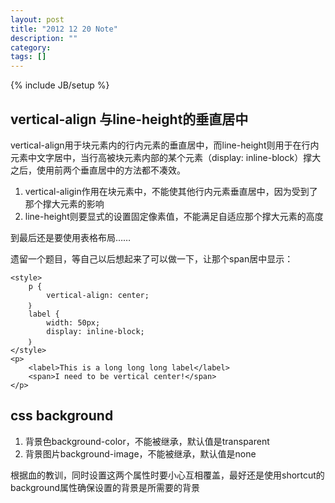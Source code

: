 ```yaml
---
layout: post
title: "2012 12 20 Note"
description: ""
category: 
tags: []
---
```

{% include JB/setup %}

## vertical-align 与line-height的垂直居中

vertical-align用于块元素内的行内元素的垂直居中，而line-height则用于在行内元素中文字居中，当行高被块元素内部的某个元素（display: inline-block）撑大之后，使用前两个垂直居中的方法都不凑效。

1. vertical-aligin作用在块元素中，不能使其他行内元素垂直居中，因为受到了那个撑大元素的影响
2. line-height则要显式的设置固定像素值，不能满足自适应那个撑大元素的高度

到最后还是要使用表格布局……

遗留一个题目，等自己以后想起来了可以做一下，让那个span居中显示：

	<style>
		p {
			vertical-align: center;
		｝
		label {
			width: 50px;
			display: inline-block;
		｝
	</style>
	<p>
		<label>This is a long long long label</label>
		<span>I need to be vertical center!</span>
	</p>

## css background

1. 背景色background-color，不能被继承，默认值是transparent
2. 背景图片background-image，不能被继承，默认值是none

根据血的教训，同时设置这两个属性时要小心互相覆盖，最好还是使用shortcut的background属性确保设置的背景是所需要的背景

